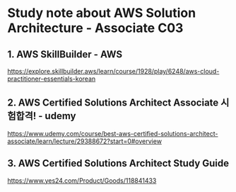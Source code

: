 # Study note about AWS Solution Architecture - Associate C03

## 1. AWS SkillBuilder - AWS

https://explore.skillbuilder.aws/learn/course/1928/play/6248/aws-cloud-practitioner-essentials-korean

## 2. AWS Certified Solutions Architect Associate 시험합격! - udemy

https://www.udemy.com/course/best-aws-certified-solutions-architect-associate/learn/lecture/29388672?start=0#overview

## 3. AWS Certified Solutions Architect Study Guide

https://www.yes24.com/Product/Goods/118841433
